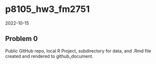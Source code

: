 p8105_hw3_fm2751
================
2022-10-15

## Problem 0

Public GitHub repo, local R Project, subdirectory for data, and .Rmd
file created and rendered to github_document.
